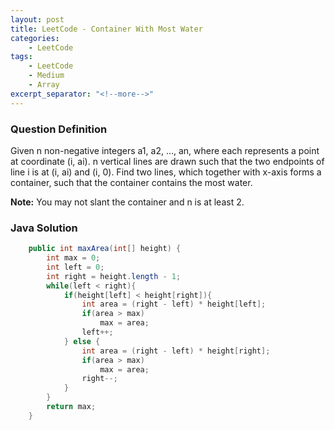 ```yaml
---
layout: post
title: LeetCode - Container With Most Water
categories:
    - LeetCode
tags:
    - LeetCode
    - Medium
    - Array
excerpt_separator: "<!--more-->"
---
```


### Question Definition

Given n non-negative integers a1, a2, ..., an, where each represents a point at coordinate (i, ai). n vertical lines are drawn such that the two endpoints of line i is at (i, ai) and (i, 0). Find two lines, which together with x-axis forms a container, such that the container contains the most water.
<!--more-->

**Note:** You may not slant the container and n is at least 2.

### Java Solution
```java
    public int maxArea(int[] height) {
        int max = 0;
        int left = 0;
        int right = height.length - 1;
        while(left < right){
            if(height[left] < height[right]){
                int area = (right - left) * height[left];
                if(area > max)
                    max = area;
                left++;
            } else {
                int area = (right - left) * height[right];
                if(area > max)
                    max = area;
                right--;
            }
        }
        return max;
    }
```